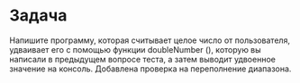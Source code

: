 # Задача
Напишите программу, которая считывает целое число от пользователя, удваивает его с помощью функции doubleNumber (), которую вы написали в предыдущем вопросе теста, а затем выводит удвоенное значение на консоль.
Добавлена проверка на переполнение диапазона. 
